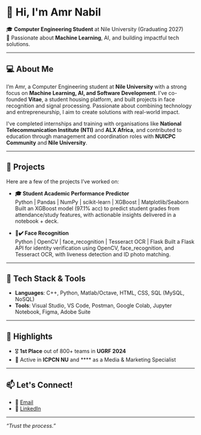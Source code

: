 # 👋 Hi, I'm Amr Nabil

🎓 **Computer Engineering Student** at Nile University (Graduating 2027)  
🧠 Passionate about **Machine Learning**, AI, and building impactful tech solutions.

---

## 💻 About Me

I’m Amr, a Computer Engineering student at **Nile University** with a strong focus on **Machine Learning, AI, and Software Development**. I’ve co-founded **Vitae**, a student housing platform, and built projects in face recognition and signal processing. Passionate about combining technology and entrepreneurship, I aim to create solutions with real-world impact.

I've completed internships and training with organisations like **National Telecommunication Institute (NTI)** and **ALX Africa**, and contributed to education through management and coordination roles with **NUICPC Community** and **Nile University**.

---

## 🚀 Projects

Here are a few of the projects I’ve worked on:

- **🎓 Student Academic Performance Predictor**  
  Python | Pandas | NumPy | scikit-learn | XGBoost | Matplotlib/Seaborn  
  Built an XGBoost model (97.1% acc) to predict student grades from attendance/study features, with actionable insights delivered in a notebook + deck.
  
- **👤✔️ Face Recognition**  
  Python | OpenCV | face_recognition | Tesseract OCR | Flask
  Built a Flask API for identity verification using OpenCV, face_recognition, and Tesseract OCR, with liveness detection and ID photo matching.
  
---

## 🧰 Tech Stack & Tools

- **Languages**: C++, Python, Matlab/Octave, HTML, CSS, SQL (MySQL, NoSQL) 
- **Tools**: Visual Studio, VS Code, Postman, Google Colab, Jupyter Notebook, Figma, Adobe Suite  

---

## 🌟 Highlights

- 🎖️ **1st Place** out of 800+ teams in **UGRF 2024**
- 👥 Active in **ICPCN NU** and **** as a Media & Marketing Specialist

---

## 📫 Let's Connect!

- 📧 [Email](mailto:amrsalama124@yahoo.com)
- 💼 [LinkedIn](https://www.linkedin.com/in/amrnabil124/)

---

*“Trust the process.”*

